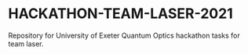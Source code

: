 # HACKATHON-TEAM-LASER-2021
Repository for University of Exeter Quantum Optics hackathon tasks for team laser.
